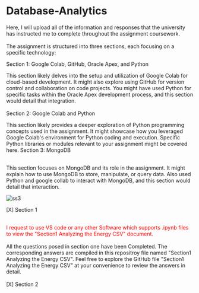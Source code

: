 # Database-Analytics
Here, I will upload all of the information and responses that the university has instructed me to complete throughout the assignment coursework. <br><br>
The assignment is structured into three sections, each focusing on a specific technology:

Section 1: Google Colab, GitHub, Oracle Apex, and Python

This section likely delves into the setup and utilization of Google Colab for cloud-based development.
It might also explore using GitHub for version control and collaboration on code projects.
You might have used Python for specific tasks within the Oracle Apex development process, and this section would detail that integration.<br><br>
Section 2: Google Colab and Python

This section likely provides a deeper exploration of Python programming concepts used in the assignment.
It might showcase how you leveraged Google Colab's environment for Python coding and execution.
Specific Python libraries or modules relevant to your assignment might be covered here.
Section 3: MongoDB<br><br>

This section focuses on MongoDB and its role in the assignment.
It might explain how to use MongoDB to store, manipulate, or query data.
Also used Python and google collab to interact with MongoDB, and this section would detail that interaction.

![ss3](https://github.com/azamazher/database-analytics/assets/95758504/20a34e42-3773-4845-992d-084e410347d5)

[X] Section 1<br><br>

<spam style="color: red;">I request to use VS code or any other Software which supports .ipynb files to view the "Section1 Analyzing the Energy CSV" document.</spam><br><br>
All the questions posed in section one have been Completed.  The corresponding answers are compiled in this repositroy file named "Section1 Analyzing the Energy CSV". Feel free to explore the GitHub file "Section1 Analyzing the Energy CSV" at your convenience to review the answers in detail. <br><br>
[X] Section 2<br><br>

